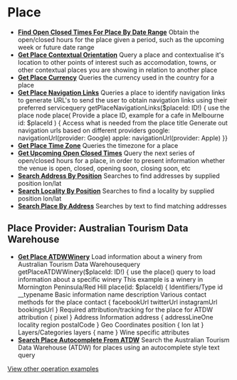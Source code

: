# Place

- **[Find Open Closed Times For Place By Date Range](/example-operations/place/FindOpenClosedTimesForPlaceByDateRange.graphql)**
  Obtain the open/closed hours for the place given a period, such as the upcoming week or future date range
- **[Get Place Contextual Orientation](/example-operations/place/GetPlaceContextualOrientation.graphql)**
  Query a place and contextualise it's location to other points of interest such as accomodation, towns, or other contextual places you are showing in relation to another place
- **[Get Place Currency](/example-operations/place/GetPlaceCurrency.graphql)**
  Queries the currency used in the country for a place
- **[Get Place Navigation Links](/example-operations/place/GetPlaceNavigationLinks.graphql)**
  Queries a place to identify navigation links to generate URL's to send the user to obtain navigation links using their preferred servicequery getPlaceNavigationLinks($placeId: ID!) {   use the place node  place(     Provide a place ID, example for a cafe in Melbourne    id: $placeId  ) {     Access what is needed from the place    title     Generate out navigation urls based on different providers    google: navigationUrl(provider: Google)    apple: navigationUrl(provider: Apple)  }}
- **[Get Place Time Zone](/example-operations/place/GetPlaceTimeZone.graphql)**
  Queries the timezone for a place
- **[Get Upcoming Open Closed Times](/example-operations/place/GetUpcomingOpenClosedTimes.graphql)**
  Query the next series of open/closed hours for a place, in order to present information whether the venue is open, closed, opening soon, closing soon, etc
- **[Search Address By Position](/example-operations/place/SearchAddressByPosition.graphql)**
  Searches to find addresses by supplied position lon/lat
- **[Search Locality By Position](/example-operations/place/SearchLocalityByPosition.graphql)**
  Searches to find a locality by supplied position lon/lat
- **[Search Place By Address](/example-operations/place/SearchPlaceByAddress.graphql)**
  Searches by text to find matching addresses

## Place Provider: Australian Tourism Data Warehouse

- **[Get Place ATDWWinery](/example-operations/place/atdw/GetPlaceATDWWinery.graphql)**
  Load information about a winery from Australian Tourism Data Warehousequery getPlaceATDWWinery($placeId: ID!) {   use the place() query to load information about a specific winery   This example is a winery in Mornington Peninsula/Red Hill  place(id: $placeId) {     Identifiers/Type    id    __typename     Basic information    name    description     Various contact methods for the place    contact {      facebookUrl      twitterUrl      instagramUrl      bookingsUrl    }     Required attribution/tracking for the place for ATDW    attribution {      pixel    }     Address Information    address {      addressLineOne      locality      region      postalCode    }     Geo Coordinates    position {      lon      lat    }     Layers/Categories    layers {      name    }     Wine specific attributes
- **[Search Place Autocomplete From ATDW](/example-operations/place/atdw/SearchPlaceAutocompleteFromATDW.graphql)**
  Search the Australian Tourism Data Warehouse (ATDW) for places using an autocomplete style text query

[View other operation examples](/example-operations)